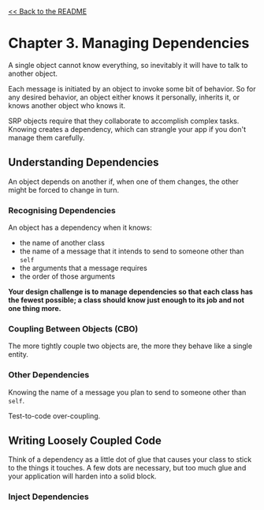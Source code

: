 [&lt;&lt; Back to the README](README.md)

# Chapter 3. Managing Dependencies

A single object cannot know everything, so inevitably it will have to talk to
another object.

Each message is initiated by an object to invoke some bit of behavior. So for
any desired behavior, an object either knows it personally, inherits it, or
knows another object who knows it.

SRP objects require that they collaborate to accomplish complex tasks. Knowing
creates a dependency, which can strangle your app if you don't manage them
carefully.

## Understanding Dependencies

An object depends on another if, when one of them changes, the other might be
forced to change in turn.

### Recognising Dependencies

An object has a dependency when it knows:

- the name of another class
- the name of a message that it intends to send to someone other than `self`
- the arguments that a message requires
- the order of those arguments

**Your design challenge is to manage dependencies so that each class has the
fewest possible; a class should know just enough to its job and not one thing
more.**

### Coupling Between Objects (CBO)

The more tightly couple two objects are, the more they behave like a single entity.

### Other Dependencies

Knowing the name of a message you plan to send to someone other than `self`.

Test-to-code over-coupling.

## Writing Loosely Coupled Code

Think of a dependency as a little dot of glue that causes your class to stick to
the things it touches. A few dots are necessary, but too much glue and your
application will harden into a solid block.

### Inject Dependencies


